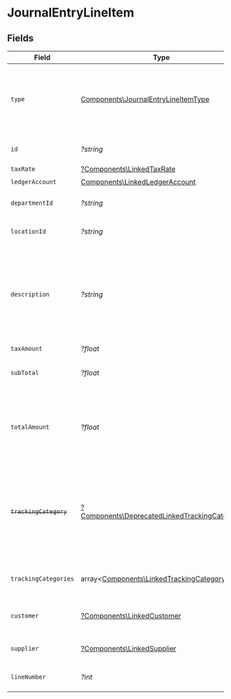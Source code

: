 # JournalEntryLineItem


## Fields

| Field                                                                                                                   | Type                                                                                                                    | Required                                                                                                                | Description                                                                                                             | Example                                                                                                                 |
| ----------------------------------------------------------------------------------------------------------------------- | ----------------------------------------------------------------------------------------------------------------------- | ----------------------------------------------------------------------------------------------------------------------- | ----------------------------------------------------------------------------------------------------------------------- | ----------------------------------------------------------------------------------------------------------------------- |
| `type`                                                                                                                  | [Components\JournalEntryLineItemType](../../Models/Components/JournalEntryLineItemType.md)                              | :heavy_check_mark:                                                                                                      | Debit entries are considered positive, and credit entries are considered negative.                                      | debit                                                                                                                   |
| `id`                                                                                                                    | *?string*                                                                                                               | :heavy_minus_sign:                                                                                                      | A unique identifier for an object.                                                                                      | 12345                                                                                                                   |
| `taxRate`                                                                                                               | [?Components\LinkedTaxRate](../../Models/Components/LinkedTaxRate.md)                                                   | :heavy_minus_sign:                                                                                                      | N/A                                                                                                                     |                                                                                                                         |
| `ledgerAccount`                                                                                                         | [Components\LinkedLedgerAccount](../../Models/Components/LinkedLedgerAccount.md)                                        | :heavy_check_mark:                                                                                                      | N/A                                                                                                                     |                                                                                                                         |
| `departmentId`                                                                                                          | *?string*                                                                                                               | :heavy_minus_sign:                                                                                                      | A unique identifier for an object.                                                                                      | 12345                                                                                                                   |
| `locationId`                                                                                                            | *?string*                                                                                                               | :heavy_minus_sign:                                                                                                      | A unique identifier for an object.                                                                                      | 12345                                                                                                                   |
| `description`                                                                                                           | *?string*                                                                                                               | :heavy_minus_sign:                                                                                                      | User defined description                                                                                                | Model Y is a fully electric, mid-size SUV, with seating for up to seven, dual motor AWD and unparalleled protection.    |
| `taxAmount`                                                                                                             | *?float*                                                                                                                | :heavy_minus_sign:                                                                                                      | Tax amount                                                                                                              | 27500                                                                                                                   |
| `subTotal`                                                                                                              | *?float*                                                                                                                | :heavy_minus_sign:                                                                                                      | Sub-total amount, normally before tax.                                                                                  | 27500                                                                                                                   |
| `totalAmount`                                                                                                           | *?float*                                                                                                                | :heavy_minus_sign:                                                                                                      | Debit entries are considered positive, and credit entries are considered negative.                                      | 27500                                                                                                                   |
| ~~`trackingCategory`~~                                                                                                  | [?Components\DeprecatedLinkedTrackingCategory](../../Models/Components/DeprecatedLinkedTrackingCategory.md)             | :heavy_minus_sign:                                                                                                      | : warning: ** DEPRECATED **: This will be removed in a future release, please migrate away from it as soon as possible. |                                                                                                                         |
| `trackingCategories`                                                                                                    | array<[Components\LinkedTrackingCategory](../../Models/Components/LinkedTrackingCategory.md)>                           | :heavy_minus_sign:                                                                                                      | A list of linked tracking categories.                                                                                   |                                                                                                                         |
| `customer`                                                                                                              | [?Components\LinkedCustomer](../../Models/Components/LinkedCustomer.md)                                                 | :heavy_minus_sign:                                                                                                      | The customer this entity is linked to.                                                                                  |                                                                                                                         |
| `supplier`                                                                                                              | [?Components\LinkedSupplier](../../Models/Components/LinkedSupplier.md)                                                 | :heavy_minus_sign:                                                                                                      | The supplier this entity is linked to.                                                                                  |                                                                                                                         |
| `lineNumber`                                                                                                            | *?int*                                                                                                                  | :heavy_minus_sign:                                                                                                      | Line number of the resource                                                                                             | 1                                                                                                                       |
